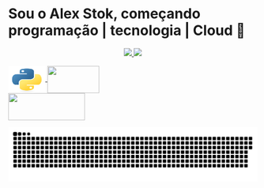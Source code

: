 # Sou o Alex Stok, começando programação | tecnologia | Cloud 👋

<div align = "center">
  <a href="https://github.com/alexstok">
  <img height = "180em" src = "https://github-readme-stats.vercel.app/api?username=alexstok&show_icons=true&theme=dracula&include_all_commits=true&count_private=true" />
  <img height = "180em" src = "https://github-readme-stats.vercel.app/api/top-langs/?username=alexstok&layout=compact&langs_count=7&theme=dracula" />
</div>
<div style = "display: inline_block"> <br>
  <img align = "center" alt = "" height = "55" width = "75" src = "https://raw.githubusercontent.com/devicons/devicon/master/icons/python/python-original.svg">
  <img align = "center" alt = "" height = "55" width = "105" src = "https://img.shields.io/badge/Amazon_AWS-232F3E?style=for-the-badge&logo=amazon-aws&logoColor=white">
</div>
<div>
  <a href="https://www.linkedin.com/in/alex-stok" target="_blank"> <img align = "center" alt = "" height = "55" width = "155" img src = "https://img.shields.io/badge/LinkedIn-0077B5?style=for-the-badge&logo=linkedin&logoColor=white"target =" _ blank "> </a>
</div>  
  
              

  ![Snake animation](https://github.com/alexstok/alexstok/blob/output/github-contribution-grid-snake.svg)
</div>
